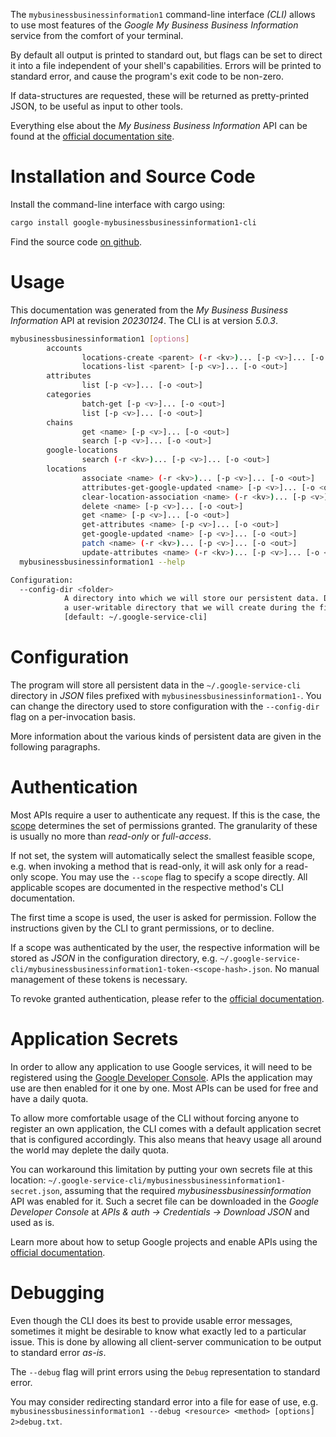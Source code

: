 <!---
DO NOT EDIT !
This file was generated automatically from 'src/generator/templates/cli/README.md.mako'
DO NOT EDIT !
-->
The `mybusinessbusinessinformation1` command-line interface *(CLI)* allows to use most features of the *Google My Business Business Information* service from the comfort of your terminal.

By default all output is printed to standard out, but flags can be set to direct it into a file independent of your shell's
capabilities. Errors will be printed to standard error, and cause the program's exit code to be non-zero.

If data-structures are requested, these will be returned as pretty-printed JSON, to be useful as input to other tools.

Everything else about the *My Business Business Information* API can be found at the
[official documentation site](https://developers.google.com/my-business/).

# Installation and Source Code

Install the command-line interface with cargo using:

```bash
cargo install google-mybusinessbusinessinformation1-cli
```

Find the source code [on github](https://github.com/Byron/google-apis-rs/tree/main/gen/mybusinessbusinessinformation1-cli).

# Usage

This documentation was generated from the *My Business Business Information* API at revision *20230124*. The CLI is at version *5.0.3*.

```bash
mybusinessbusinessinformation1 [options]
        accounts
                locations-create <parent> (-r <kv>)... [-p <v>]... [-o <out>]
                locations-list <parent> [-p <v>]... [-o <out>]
        attributes
                list [-p <v>]... [-o <out>]
        categories
                batch-get [-p <v>]... [-o <out>]
                list [-p <v>]... [-o <out>]
        chains
                get <name> [-p <v>]... [-o <out>]
                search [-p <v>]... [-o <out>]
        google-locations
                search (-r <kv>)... [-p <v>]... [-o <out>]
        locations
                associate <name> (-r <kv>)... [-p <v>]... [-o <out>]
                attributes-get-google-updated <name> [-p <v>]... [-o <out>]
                clear-location-association <name> (-r <kv>)... [-p <v>]... [-o <out>]
                delete <name> [-p <v>]... [-o <out>]
                get <name> [-p <v>]... [-o <out>]
                get-attributes <name> [-p <v>]... [-o <out>]
                get-google-updated <name> [-p <v>]... [-o <out>]
                patch <name> (-r <kv>)... [-p <v>]... [-o <out>]
                update-attributes <name> (-r <kv>)... [-p <v>]... [-o <out>]
  mybusinessbusinessinformation1 --help

Configuration:
  --config-dir <folder>
            A directory into which we will store our persistent data. Defaults to
            a user-writable directory that we will create during the first invocation.
            [default: ~/.google-service-cli]

```

# Configuration

The program will store all persistent data in the `~/.google-service-cli` directory in *JSON* files prefixed with `mybusinessbusinessinformation1-`.  You can change the directory used to store configuration with the `--config-dir` flag on a per-invocation basis.

More information about the various kinds of persistent data are given in the following paragraphs.

# Authentication

Most APIs require a user to authenticate any request. If this is the case, the [scope][scopes] determines the 
set of permissions granted. The granularity of these is usually no more than *read-only* or *full-access*.

If not set, the system will automatically select the smallest feasible scope, e.g. when invoking a
method that is read-only, it will ask only for a read-only scope. 
You may use the `--scope` flag to specify a scope directly. 
All applicable scopes are documented in the respective method's CLI documentation.

The first time a scope is used, the user is asked for permission. Follow the instructions given 
by the CLI to grant permissions, or to decline.

If a scope was authenticated by the user, the respective information will be stored as *JSON* in the configuration
directory, e.g. `~/.google-service-cli/mybusinessbusinessinformation1-token-<scope-hash>.json`. No manual management of these tokens
is necessary.

To revoke granted authentication, please refer to the [official documentation][revoke-access].

# Application Secrets

In order to allow any application to use Google services, it will need to be registered using the 
[Google Developer Console][google-dev-console]. APIs the application may use are then enabled for it
one by one. Most APIs can be used for free and have a daily quota.

To allow more comfortable usage of the CLI without forcing anyone to register an own application, the CLI
comes with a default application secret that is configured accordingly. This also means that heavy usage
all around the world may deplete the daily quota.

You can workaround this limitation by putting your own secrets file at this location: 
`~/.google-service-cli/mybusinessbusinessinformation1-secret.json`, assuming that the required *mybusinessbusinessinformation* API 
was enabled for it. Such a secret file can be downloaded in the *Google Developer Console* at 
*APIs & auth -> Credentials -> Download JSON* and used as is.

Learn more about how to setup Google projects and enable APIs using the [official documentation][google-project-new].


# Debugging

Even though the CLI does its best to provide usable error messages, sometimes it might be desirable to know
what exactly led to a particular issue. This is done by allowing all client-server communication to be 
output to standard error *as-is*.

The `--debug` flag will print errors using the `Debug` representation to standard error.

You may consider redirecting standard error into a file for ease of use, e.g. `mybusinessbusinessinformation1 --debug <resource> <method> [options] 2>debug.txt`.


[scopes]: https://developers.google.com/+/api/oauth#scopes
[revoke-access]: http://webapps.stackexchange.com/a/30849
[google-dev-console]: https://console.developers.google.com/
[google-project-new]: https://developers.google.com/console/help/new/
